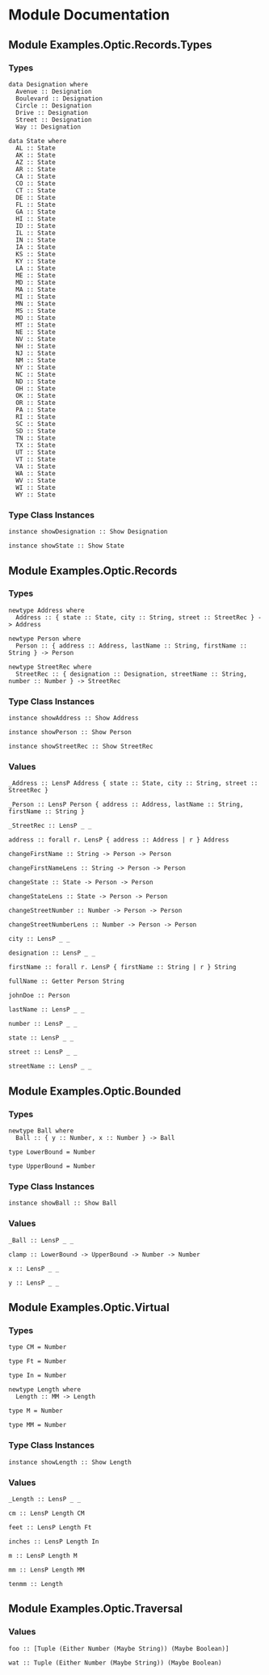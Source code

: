 # Module Documentation

## Module Examples.Optic.Records.Types

### Types

    data Designation where
      Avenue :: Designation
      Boulevard :: Designation
      Circle :: Designation
      Drive :: Designation
      Street :: Designation
      Way :: Designation

    data State where
      AL :: State
      AK :: State
      AZ :: State
      AR :: State
      CA :: State
      CO :: State
      CT :: State
      DE :: State
      FL :: State
      GA :: State
      HI :: State
      ID :: State
      IL :: State
      IN :: State
      IA :: State
      KS :: State
      KY :: State
      LA :: State
      ME :: State
      MD :: State
      MA :: State
      MI :: State
      MN :: State
      MS :: State
      MO :: State
      MT :: State
      NE :: State
      NV :: State
      NH :: State
      NJ :: State
      NM :: State
      NY :: State
      NC :: State
      ND :: State
      OH :: State
      OK :: State
      OR :: State
      PA :: State
      RI :: State
      SC :: State
      SD :: State
      TN :: State
      TX :: State
      UT :: State
      VT :: State
      VA :: State
      WA :: State
      WV :: State
      WI :: State
      WY :: State


### Type Class Instances

    instance showDesignation :: Show Designation

    instance showState :: Show State


## Module Examples.Optic.Records

### Types

    newtype Address where
      Address :: { state :: State, city :: String, street :: StreetRec } -> Address

    newtype Person where
      Person :: { address :: Address, lastName :: String, firstName :: String } -> Person

    newtype StreetRec where
      StreetRec :: { designation :: Designation, streetName :: String, number :: Number } -> StreetRec


### Type Class Instances

    instance showAddress :: Show Address

    instance showPerson :: Show Person

    instance showStreetRec :: Show StreetRec


### Values

    _Address :: LensP Address { state :: State, city :: String, street :: StreetRec }

    _Person :: LensP Person { address :: Address, lastName :: String, firstName :: String }

    _StreetRec :: LensP _ _

    address :: forall r. LensP { address :: Address | r } Address

    changeFirstName :: String -> Person -> Person

    changeFirstNameLens :: String -> Person -> Person

    changeState :: State -> Person -> Person

    changeStateLens :: State -> Person -> Person

    changeStreetNumber :: Number -> Person -> Person

    changeStreetNumberLens :: Number -> Person -> Person

    city :: LensP _ _

    designation :: LensP _ _

    firstName :: forall r. LensP { firstName :: String | r } String

    fullName :: Getter Person String

    johnDoe :: Person

    lastName :: LensP _ _

    number :: LensP _ _

    state :: LensP _ _

    street :: LensP _ _

    streetName :: LensP _ _


## Module Examples.Optic.Bounded

### Types

    newtype Ball where
      Ball :: { y :: Number, x :: Number } -> Ball

    type LowerBound = Number

    type UpperBound = Number


### Type Class Instances

    instance showBall :: Show Ball


### Values

    _Ball :: LensP _ _

    clamp :: LowerBound -> UpperBound -> Number -> Number

    x :: LensP _ _

    y :: LensP _ _


## Module Examples.Optic.Virtual

### Types

    type CM = Number

    type Ft = Number

    type In = Number

    newtype Length where
      Length :: MM -> Length

    type M = Number

    type MM = Number


### Type Class Instances

    instance showLength :: Show Length


### Values

    _Length :: LensP _ _

    cm :: LensP Length CM

    feet :: LensP Length Ft

    inches :: LensP Length In

    m :: LensP Length M

    mm :: LensP Length MM

    tenmm :: Length


## Module Examples.Optic.Traversal

### Values

    foo :: [Tuple (Either Number (Maybe String)) (Maybe Boolean)]

    wat :: Tuple (Either Number (Maybe String)) (Maybe Boolean)



